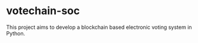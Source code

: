# votechain-soc
This project aims to develop a blockchain based electronic voting system in Python.
